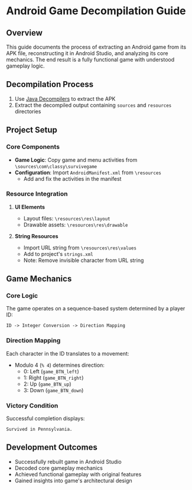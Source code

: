 # Android Game Decompilation Guide
## Overview
This guide documents the process of extracting an Android game from its APK file, reconstructing it in Android Studio, and analyzing its core mechanics. The end result is a fully functional game with understood gameplay logic.

## Decompilation Process
1. Use [Java Decompilers](http://www.javadecompilers.com/apk) to extract the APK
2. Extract the decompiled output containing `sources` and `resources` directories

## Project Setup

### Core Components
- **Game Logic**: Copy game and menu activities from `\sources\com\classy\survivegame`
- **Configuration**: Import `AndroidManifest.xml` from `\resources`
  - Add and fix the activities in the manifest

### Resource Integration

1. **UI Elements**
   - Layout files: `\resources\res\layout`
   - Drawable assets: `\resources\res\drawable`

2. **String Resources**
   - Import URL string from `\resources\res\values`
   - Add to project's `strings.xml`
   - Note: Remove invisible character from URL string
  
## Game Mechanics

### Core Logic
The game operates on a sequence-based system determined by a player ID:

```
ID -> Integer Conversion -> Direction Mapping
```

### Direction Mapping
Each character in the ID translates to a movement:
- Modulo 4 (`% 4`) determines direction:
  - 0: Left  (`game_BTN_left`)
  - 1: Right (`game_BTN_right`)
  - 2: Up    (`game_BTN_up`)
  - 3: Down  (`game_BTN_down`)

### Victory Condition
Successful completion displays:
```
Survived in Pennsylvania.
```

## Development Outcomes
- Successfully rebuilt game in Android Studio
- Decoded core gameplay mechanics
- Achieved functional gameplay with original features
- Gained insights into game's architectural design
